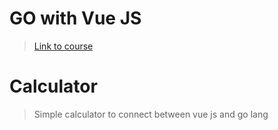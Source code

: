 # GO with Vue JS
> [Link to course](https://medium.com/@adeshg7/vuejs-golang-a-rare-combination-53538b6fb918)


# Calculator
>Simple calculator to connect between vue js and go lang